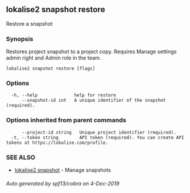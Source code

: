 ## lokalise2 snapshot restore

Restore a snapshot

### Synopsis

Restores project snapshot to a project copy. Requires Manage settings admin right and Admin role in the team.

```
lokalise2 snapshot restore [flags]
```

### Options

```
  -h, --help              help for restore
      --snapshot-id int   A unique identifier of the snapshot (required).
```

### Options inherited from parent commands

```
      --project-id string   Unique project identifier (required).
  -t, --token string        API token (required). You can create API tokens at https://lokalise.com/profile.
```

### SEE ALSO

* [lokalise2 snapshot](lokalise2_snapshot.md)	 - Manage snapshots

###### Auto generated by spf13/cobra on 4-Dec-2019
